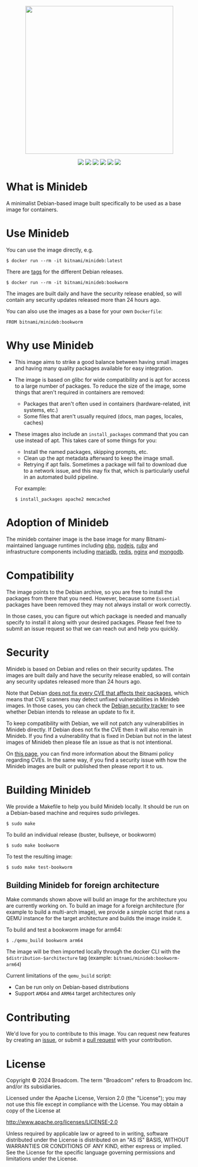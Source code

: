 <p align="center">
    <img width="400px" height=auto src="https://bitnami.com/downloads/logos/bitnami-by-vmware.png" />
</p>

<p align="center">
    <a href="https://github.com/bitnami/minideb/actions/workflows/main.yml"><img src="https://github.com/bitnami/minideb/actions/workflows/main.yml/badge.svg?branch=master" /></a>
    <a href="https://hub.docker.com/r/bitnami/minideb/"><img src="https://badgen.net/docker/pulls/bitnami/minideb?icon=docker&label=pulls" /></a>
    <a href="https://hub.docker.com/r/bitnami/minideb/"><img src="https://badgen.net/docker/stars/bitnami/minideb?icon=docker&label=stars" /></a>
    <a href="https://github.com/bitnami/minideb"><img src="https://badgen.net/github/forks/bitnami/minideb?icon=github&color=grey" /></a>
    <a href="https://github.com/bitnami/minideb"><img src="https://badgen.net/github/stars/bitnami/minideb?icon=github&color=grey" /></a>
    <a href="https://twitter.com/bitnami"><img src="https://badgen.net/badge/twitter/@bitnami/1DA1F2?icon&label" /></a>
</p>

# What is Minideb
A minimalist Debian-based image built specifically to be used as a base image for containers.

# Use Minideb
You can use the image directly, e.g.
```
$ docker run --rm -it bitnami/minideb:latest
```

There are [tags](https://hub.docker.com/r/bitnami/minideb/tags/) for the different Debian releases.
```
$ docker run --rm -it bitnami/minideb:bookworm
```

The images are built daily and have the security release enabled, so will contain any security updates released more than 24 hours ago.

You can also use the images as a base for your own `Dockerfile`:
```
FROM bitnami/minideb:bookworm
```

# Why use Minideb
  * This image aims to strike a good balance between having small images and having many quality packages available for easy integration.
  * The image is based on glibc for wide compatibility and is apt for access to a large number of packages. To reduce the size of the image, some things that aren't required in containers are removed:
    * Packages that aren't often used in containers (hardware-related, init systems, etc.)
    * Some files that aren't usually required (docs, man pages, locales, caches)
  * These images also include an `install_packages` command that you can use instead of apt. This takes care of some things for you:
    * Install the named packages, skipping prompts, etc.
    * Clean up the apt metadata afterward to keep the image small.
    * Retrying if apt fails. Sometimes a package will fail to download due to a network issue, and this may fix that, which is particularly useful in an automated build pipeline.

    For example:
    ```
    $ install_packages apache2 memcached
    ```

# Adoption of Minideb
The minideb container image is the base image for many Bitnami-maintained language runtimes including [php](https://github.com/bitnami/containers/tree/main/bitnami/php-fpm), [nodejs](https://github.com/bitnami/containers/tree/main/bitnami/node), [ruby](https://github.com/bitnami/containers/tree/main/bitnami/ruby) and infrastructure components including [mariadb](https://github.com/bitnami/containers/tree/main/bitnami/mariadb), [redis](https://github.com/bitnami/containers/tree/main/bitnami/redis), [nginx](https://github.com/bitnami/containers/tree/main/bitnami/nginx) and [mongodb](https://github.com/bitnami/containers/tree/main/bitnami/mongodb).

# Compatibility
The image points to the Debian archive, so you are free to install the packages from there that you need. However, because some `Essential` packages have been removed they may not always install or work correctly.

In those cases, you can figure out which package is needed and manually specify to install it along with your desired packages. Please feel free to submit an issue request so that we can reach out and help you quickly.

# Security
Minideb is based on Debian and relies on their security updates. The images are built daily and have the security release enabled, so will contain any security updates released more than 24 hours ago.

Note that Debian [does not fix every CVE that affects their packages](https://www.debian.org/security/faq#cvedsa), which means that CVE scanners may detect unfixed vulnerabilities in Minideb images. In those cases, you can check the [Debian security tracker](https://security-tracker.debian.org/tracker/) to see whether Debian intends to release an update to fix it.

To keep compatibility with Debian, we will not patch any vulnerabilities in Minideb directly. If Debian does not fix the CVE then it will also remain in Minideb. If you find a vulnerability that is fixed in Debian but not in the latest images of Minideb then please file an issue as that is not intentional.

On [this page](https://docs.bitnami.com/kubernetes/open-cve-policy/), you can find more information about the Bitnami policy regarding CVEs. In the same way, if you find a security issue with how the Minideb images are built or published then please report it to us.

# Building Minideb
We provide a Makefile to help you build Minideb locally. It should be run on a Debian-based machine and requires sudo privileges.
```
$ sudo make
```

To build an individual release (buster, bullseye, or bookworm)
```
$ sudo make bookworm
```

To test the resulting image:
```
$ sudo make test-bookworm
```

## Building Minideb for foreign architecture
Make commands shown above will build an image for the architecture you are currently working on.
To build an image for a foreign architecture (for example to build a multi-arch image), we provide a
simple script that runs a QEMU instance for the target architecture and builds the image inside it.

To build and test a bookworm image for arm64:
```
$ ./qemu_build bookworm arm64
```

The image will be then imported locally through the docker CLI with the `$distribution-$architecture` tag
(example: `bitnami/minideb:bookworm-arm64`)

Current limitations of the `qemu_build` script:

- Can be run only on Debian-based distributions
- Support `AMD64` and `ARM64` target architectures only

# Contributing
We'd love for you to contribute to this image. You can request new features by creating an [issue](https://github.com/bitnami/minideb/issues), or submit a [pull request](https://github.com/bitnami/minideb/pulls) with your contribution.

# License

Copyright &copy; 2024 Broadcom. The term "Broadcom" refers to Broadcom Inc. and/or its subsidiaries.

Licensed under the Apache License, Version 2.0 (the "License"); you may not use this file except in compliance with the License. You may obtain a copy of the License at

http://www.apache.org/licenses/LICENSE-2.0

Unless required by applicable law or agreed to in writing, software distributed under the License is distributed on an "AS IS" BASIS, WITHOUT WARRANTIES OR CONDITIONS OF ANY KIND, either express or implied. See the License for the specific language governing permissions and limitations under the License.
